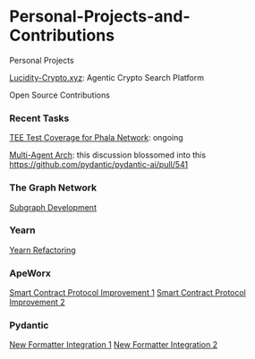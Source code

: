 # Personal-Projects-and-Contributions


Personal Projects

[Lucidity-Crypto.xyz](https://lucidity-crypto.xyz/): Agentic Crypto Search Platform

Open Source Contributions

### Recent Tasks

[TEE Test Coverage for Phala Network](https://github.com/elizaOS/eliza/issues/1324): ongoing

[Multi-Agent Arch](https://github.com/pydantic/pydantic-ai/issues/120): this discussion blossomed into this https://github.com/pydantic/pydantic-ai/pull/541


### The Graph Network

[Subgraph Development](https://thegraph.com/explorer/subgraphs/GGkMhbpRrMgPK9zjri1wm2sdPVUtj1eY1ieXhTKWPviT?view=Query&chain=arbitrum-one)

### Yearn

[Yearn Refactoring](https://github.com/yearn/ydata/pull/24)

### ApeWorx

[Smart Contract Protocol Improvement 1](https://github.com/ApeAcademy/ERC721/pull/6)
[Smart Contract Protocol Improvement 2](https://github.com/ApeAcademy/ERC721/pull/7)

### Pydantic

[New Formatter Integration 1](https://github.com/pydantic/pydantic/pull/7930)
[New Formatter Integration 2](https://github.com/pydantic/pydantic-core/pull/1051)
